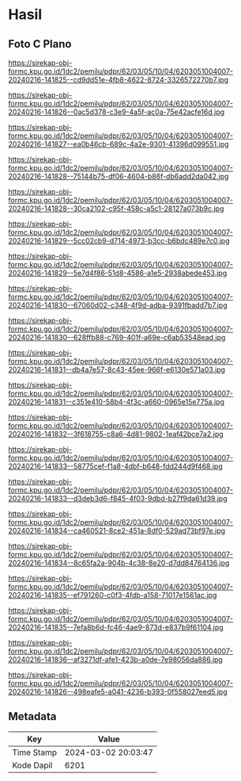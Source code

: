 # Hasil

## Foto C Plano

https://sirekap-obj-formc.kpu.go.id/1dc2/pemilu/pdpr/62/03/05/10/04/6203051004007-20240216-141825--cd9dd51e-4fb8-4622-8724-3326572270b7.jpg

https://sirekap-obj-formc.kpu.go.id/1dc2/pemilu/pdpr/62/03/05/10/04/6203051004007-20240216-141826--0ac5d378-c3e9-4a5f-ac0a-75e42acfe16d.jpg

https://sirekap-obj-formc.kpu.go.id/1dc2/pemilu/pdpr/62/03/05/10/04/6203051004007-20240216-141827--ea0b46cb-689c-4a2e-9301-41396d099551.jpg

https://sirekap-obj-formc.kpu.go.id/1dc2/pemilu/pdpr/62/03/05/10/04/6203051004007-20240216-141828--75144b75-df06-4604-b86f-db6add2da042.jpg

https://sirekap-obj-formc.kpu.go.id/1dc2/pemilu/pdpr/62/03/05/10/04/6203051004007-20240216-141828--30ca2102-c95f-458c-a5c1-28127a073b9c.jpg

https://sirekap-obj-formc.kpu.go.id/1dc2/pemilu/pdpr/62/03/05/10/04/6203051004007-20240216-141829--5cc02cb9-d714-4973-b3cc-b6bdc489e7c0.jpg

https://sirekap-obj-formc.kpu.go.id/1dc2/pemilu/pdpr/62/03/05/10/04/6203051004007-20240216-141829--5e7d4f86-51d8-4586-a1e5-2938abede453.jpg

https://sirekap-obj-formc.kpu.go.id/1dc2/pemilu/pdpr/62/03/05/10/04/6203051004007-20240216-141830--67060d02-c348-4f9d-adba-9391fbadd7b7.jpg

https://sirekap-obj-formc.kpu.go.id/1dc2/pemilu/pdpr/62/03/05/10/04/6203051004007-20240216-141830--628ffb88-c769-401f-a69e-c6ab53548ead.jpg

https://sirekap-obj-formc.kpu.go.id/1dc2/pemilu/pdpr/62/03/05/10/04/6203051004007-20240216-141831--db4a7e57-8c43-45ee-966f-e6130e571a03.jpg

https://sirekap-obj-formc.kpu.go.id/1dc2/pemilu/pdpr/62/03/05/10/04/6203051004007-20240216-141831--c351e410-58b4-4f3c-a660-0965e15e775a.jpg

https://sirekap-obj-formc.kpu.go.id/1dc2/pemilu/pdpr/62/03/05/10/04/6203051004007-20240216-141832--3f618755-c8a6-4d81-9802-1eaf42bce7a2.jpg

https://sirekap-obj-formc.kpu.go.id/1dc2/pemilu/pdpr/62/03/05/10/04/6203051004007-20240216-141833--58775cef-f1a8-4dbf-b648-fdd244d9f468.jpg

https://sirekap-obj-formc.kpu.go.id/1dc2/pemilu/pdpr/62/03/05/10/04/6203051004007-20240216-141833--d3deb3d6-f845-4f03-9dbd-b27f9da61d39.jpg

https://sirekap-obj-formc.kpu.go.id/1dc2/pemilu/pdpr/62/03/05/10/04/6203051004007-20240216-141834--ca460521-8ce2-451a-8df0-529ad73bf97e.jpg

https://sirekap-obj-formc.kpu.go.id/1dc2/pemilu/pdpr/62/03/05/10/04/6203051004007-20240216-141834--8c65fa2a-904b-4c38-8e20-d7dd84764136.jpg

https://sirekap-obj-formc.kpu.go.id/1dc2/pemilu/pdpr/62/03/05/10/04/6203051004007-20240216-141835--ef791260-c0f3-4fdb-a158-71017e1561ac.jpg

https://sirekap-obj-formc.kpu.go.id/1dc2/pemilu/pdpr/62/03/05/10/04/6203051004007-20240216-141835--7efa8b6d-fc46-4ae9-873d-e837b9f61104.jpg

https://sirekap-obj-formc.kpu.go.id/1dc2/pemilu/pdpr/62/03/05/10/04/6203051004007-20240216-141836--af3271df-afe1-423b-a0de-7e98056da886.jpg

https://sirekap-obj-formc.kpu.go.id/1dc2/pemilu/pdpr/62/03/05/10/04/6203051004007-20240216-141826--498eafe5-a041-4236-b393-0f558027eed5.jpg


## Metadata

| Key        | Value               |
| ---------- | ------------------- |
| Time Stamp | 2024-03-02 20:03:47 |
| Kode Dapil | 6201                |



